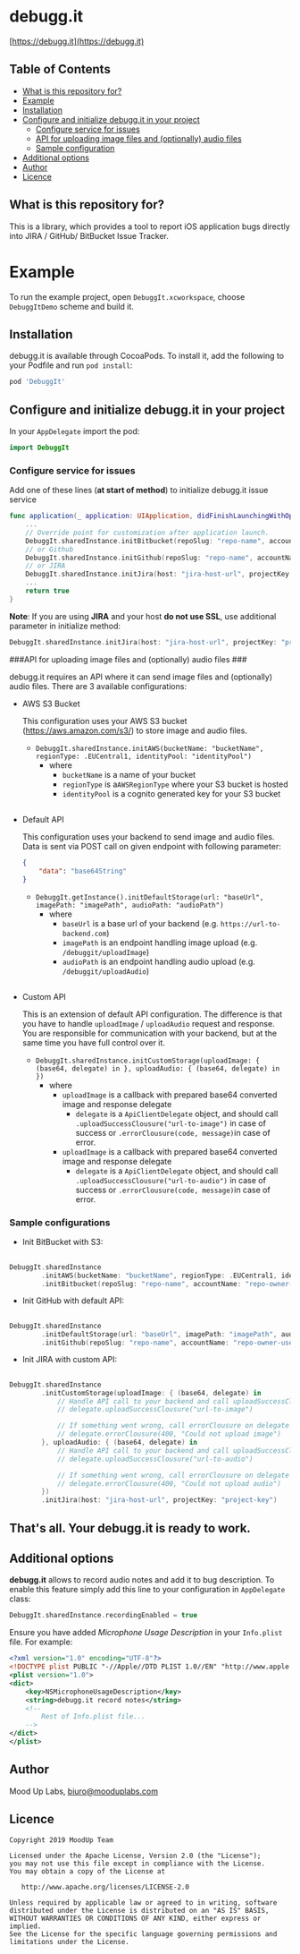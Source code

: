 # debugg.it #

[https://debugg.it](https://debugg.it)

## Table of Contents ##

+ [What is this repository for?](#what-is-this)
+ [Example](#example)
+ [Installation](#setup)
+ [Configure and initialize debugg.it in your project](#configure)
    * [Configure service for issues](#configure-issue)
    * [API for uploading image files and (optionally) audio files](#configure-api)
    * [Sample configuration](#configure-sample)
+ [Additional options](#extra-options)
+ [Author](#author)
+ [Licence](#licence)

<a name="what-is-this"/>

## What is this repository for? ##

This is a library, which provides a tool to report iOS application bugs directly into JIRA / GitHub/ BitBucket Issue Tracker.

<a name="example"/>

# Example

To run the example project, open `DebuggIt.xcworkspace`, choose `DebuggItDemo` scheme and build it.

<a name="setup"/>

## Installation ##

debugg.it is available through CocoaPods. To install it, add the following to your Podfile and run `pod install`:
```ruby
pod 'DebuggIt'
```
<a name="configure"/>

## Configure and initialize debugg.it in your project ##

In your `AppDelegate` import the pod:
```swift
import DebuggIt
```

<a name="configure-issue"/>

### Configure service for issues ###

Add one of these lines (**at start of method**) to initialize debugg.it issue service

```swift
func application(_ application: UIApplication, didFinishLaunchingWithOptions launchOptions: [UIApplicationLaunchOptionsKey: Any]?) -> Bool {
    ...
    // Override point for customization after application launch.
    DebuggIt.sharedInstance.initBitbucket(repoSlug: "repo-name", accountName: "repo-owner-username")
    // or Github
    DebuggIt.sharedInstance.initGithub(repoSlug: "repo-name", accountName: "repo-owner-username")
    // or JIRA
    DebuggIt.sharedInstance.initJira(host: "jira-host-url", projectKey: "project-key")
    ...
    return true
}
```

**Note**: If you are using **JIRA** and your host **do not use SSL**, use additional parameter in initialize method:

```swift
DebuggIt.sharedInstance.initJira(host: "jira-host-url", projectKey: "project-key", usesHttps: false)
```

<a name="configure-api"/>

###API for uploading image files and (optionally) audio files ###

debugg.it requires an API where it can send image files and (optionally) audio files. There are 3 available configurations:

+ AWS S3 Bucket

    This configuration uses your AWS S3 bucket (https://aws.amazon.com/s3/) to store image and audio files.

    * `DebuggIt.sharedInstance.initAWS(bucketName: "bucketName", regionType: .EUCentral1, identityPool: "identityPool")`
        * where
            * `bucketName` is a name of your bucket
            * `regionType` is a`AWSRegionType` where your S3 bucket is hosted
            * `identityPool` is a cognito generated key for your S3 bucket

##

+ Default API

    This configuration uses your backend to send image and audio files. Data is sent via POST call on given endpoint with following parameter:
    ```json
    {
        "data": "base64String"
    }
    ```
    
    * `DebuggIt.getInstance().initDefaultStorage(url: "baseUrl", imagePath: "imagePath", audioPath: "audioPath")`
        * where
            * `baseUrl` is a base url of your backend (e.g. `https://url-to-backend.com`)
            * `imagePath` is an endpoint handling image upload (e.g. `/debuggit/uploadImage`)
            * `audioPath` is an endpoint handling audio upload (e.g. `/debuggit/uploadAudio`)
##

+ Custom API

    This is an extension of default API configuration. The difference is that you have to handle `uploadImage` / `uploadAudio` request and response. You are responsible for communication with your backend, but at the same time you have full control over it.

    * `DebuggIt.sharedInstance.initCustomStorage(uploadImage: { (base64, delegate) in }, uploadAudio: { (base64, delegate) in })`
        * where
            * `uploadImage` is a callback with prepared base64 converted image and response delegate
                * `delegate` is a `ApiClientDelegate` object, and should call `.uploadSuccessClousure("url-to-image")` in case of success or `.errorClousure(code, message)`in case of error.
            * `uploadImage` is a callback with prepared base64 converted image and response delegate
                * `delegate` is a `ApiClientDelegate` object, and should call `.uploadSuccessClousure("url-to-audio")` in case of success or `.errorClousure(code, message)`in case of error.

<a name="configure-sample"/>

### Sample configurations ###

+ Init BitBucket with S3:
##
```swift
DebuggIt.sharedInstance
        .initAWS(bucketName: "bucketName", regionType: .EUCentral1, identityPool: "identityPool")
        .initBitbucket(repoSlug: "repo-name", accountName: "repo-owner-username")
```

+ Init GitHub with default API:
##
```swift
DebuggIt.sharedInstance
        .initDefaultStorage(url: "baseUrl", imagePath: "imagePath", audioPath: "audioPath")
        .initGithub(repoSlug: "repo-name", accountName: "repo-owner-username")
```

+ Init JIRA with custom API:
##
```swift
DebuggIt.sharedInstance
        .initCustomStorage(uploadImage: { (base64, delegate) in
            // Handle API call to your backend and call uploadSuccessClousure on delegate with url
            // delegate.uploadSuccessClousure("url-to-image")

            // If something went wrong, call errorClousure on delegate
            // delegate.errorClousure(400, "Could not upload image")
        }, uploadAudio: { (base64, delegate) in
            // Handle API call to your backend and call uploadSuccessClousure on delegate with url
            // delegate.uploadSuccessClousure("url-to-audio")

            // If something went wrong, call errorClousure on delegate
            // delegate.errorClousure(400, "Could not upload audio")    
        })
        .initJira(host: "jira-host-url", projectKey: "project-key")
```
## That's all. Your debugg.it is ready to work. ##

<a name="extra-options"/>

## Additional options

**debugg.it** allows to record audio notes and add it to bug description. To enable this feature simply add this line to your configuration in `AppDelegate` class:


```swift
DebuggIt.sharedInstance.recordingEnabled = true
```

Ensure you have added _Microphone Usage Description_ in your `Info.plist` file. For example:
```xml
<?xml version="1.0" encoding="UTF-8"?>
<!DOCTYPE plist PUBLIC "-//Apple//DTD PLIST 1.0//EN" "http://www.apple.com/DTDs/PropertyList-1.0.dtd">
<plist version="1.0">
<dict>
	<key>NSMicrophoneUsageDescription</key>
	<string>debugg.it record notes</string>
	<!-- 
		Rest of Info.plist file... 
	-->
</dict>
</plist>
```

<a name="author"/>

## Author

Mood Up Labs, biuro@mooduplabs.com

<a name="licence"/>

## Licence ##

```
Copyright 2019 MoodUp Team

Licensed under the Apache License, Version 2.0 (the "License");
you may not use this file except in compliance with the License.
You may obtain a copy of the License at

   http://www.apache.org/licenses/LICENSE-2.0

Unless required by applicable law or agreed to in writing, software
distributed under the License is distributed on an "AS IS" BASIS,
WITHOUT WARRANTIES OR CONDITIONS OF ANY KIND, either express or implied.
See the License for the specific language governing permissions and
limitations under the License.
```